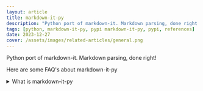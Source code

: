 ```yaml
---
layout: article
title: markdown-it-py
description: "Python port of markdown-it. Markdown parsing, done right!"
tags: [python, markdown-it-py, pypi markdown-it-py, pypi, references]
date: 2023-12-27
cover: /assets/images/related-articles/general.png
---
```


Python port of markdown-it. Markdown parsing, done right!

Here are some FAQ's about markdown-it-py
<details>
<summary>What is markdown-it-py</summary>
Python port of markdown-it. Markdown parsing, done right!
</details>
